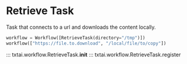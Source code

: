# Retrieve Task

Task that connects to a url and downloads the content locally.

```python
workflow = Workflow([RetrieveTask(directory="/tmp")])
workflow(["https://file.to.download", "/local/file/to/copy"])
```

::: txtai.workflow.RetrieveTask.__init__
::: txtai.workflow.RetrieveTask.register
